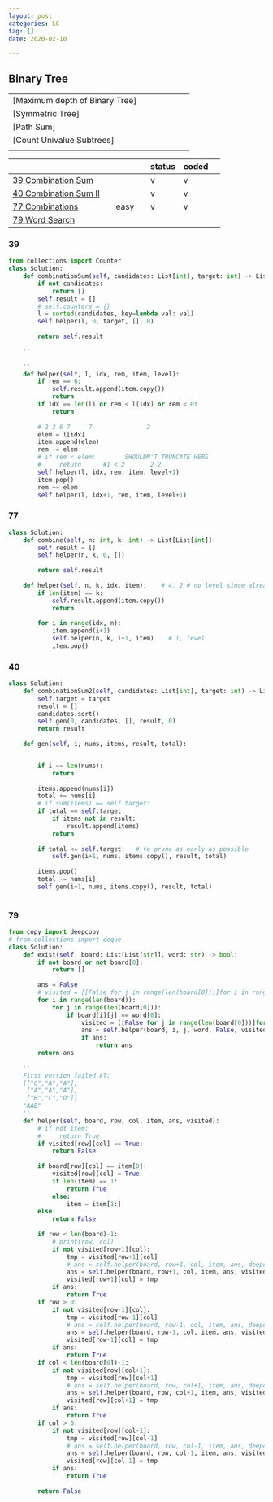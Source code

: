 ```yaml
---
layout: post
categories: LC
tag: []
date: 2020-02-10

---
```




## Binary Tree

|                                |      |      |      |      |      |      |
| ------------------------------ | ---- | ---- | ---- | ---- | ---- | ---- |
| [Maximum depth of Binary Tree] |      |      |      |      |      |      |
| [Symmetric Tree]               |      |      |      |      |      |      |
| [Path Sum]                     |      |      |      |      |      |      |
| [Count Univalue Subtrees]      |      |      |      |      |      |      |
|                                |      |      |      |      |      |      |





|                             |      |      |      | status | coded |      |
| --------------------------- | ---- | ---- | ---- | ------ | ----- | ---- |
| [39 Combination Sum](#39)   |      |      |      | v      | v     |      |
| [40 Combination Sum Ⅱ](#40) |      |      |      | v      | v     |      |
| [77 Combinations](#77)      |      | easy |      | v      | v     |      |
| [79 Word Search](#)         |      |      |      |        |       |      |



### <a name="39">39</a>

```python
from collections import Counter
class Solution:
    def combinationSum(self, candidates: List[int], target: int) -> List[List[int]]:
        if not candidates: 
            return []
        self.result = []
        # self.counters = {}
        l = sorted(candidates, key=lambda val: val)
        self.helper(l, 0, target, [], 0)
        
        return self.result

    '''
    
    '''
    def helper(self, l, idx, rem, item, level):
        if rem == 0:
            self.result.append(item.copy())
            return
        if idx == len(l) or rem < l[idx] or rem < 0:
            return
        
        # 2 3 6 7     7               2
        elem = l[idx]
        item.append(elem)
        rem -= elem
        # if rem < elem:        SHOULDN'T TRUNCATE HERE 
        #     return      #1 < 2       2 2 
        self.helper(l, idx, rem, item, level+1)
        item.pop()
        rem += elem
        self.helper(l, idx+1, rem, item, level+1)   
```



### <a name="77">77</a>

```python
class Solution:
    def combine(self, n: int, k: int) -> List[List[int]]:
        self.result = []
        self.helper(n, k, 0, []) 
        
        return self.result
    
    def helper(self, n, k, idx, item):    # 4, 2 # no level since already have len(item)
        if len(item) == k:
            self.result.append(item.copy())
            return
        
        for i in range(idx, n):
            item.append(i+1)
            self.helper(n, k, i+1, item)    # i, level
            item.pop()
```



### <a name="40">40</a>

```python
class Solution:
    def combinationSum2(self, candidates: List[int], target: int) -> List[List[int]]:
        self.target = target
        result = []
        candidates.sort()
        self.gen(0, candidates, [], result, 0)
        return result
    
    def gen(self, i, nums, items, result, total):


        if i == len(nums):
            return
        
        items.append(nums[i])
        total += nums[i]
        # if sum(items) == self.target:
        if total == self.target:
            if items not in result:
                result.append(items)
            return
        
        if total <= self.target:   # to prune as early as possible
            self.gen(i+1, nums, items.copy(), result, total)
            
        items.pop()
        total -= nums[i]
        self.gen(i+1, nums, items.copy(), result, total)
        
```



### <a name="79">79</a>

```python
from copy import deepcopy
# from collections import deque
class Solution:
    def exist(self, board: List[List[str]], word: str) -> bool:
        if not board or not board[0]:
            return []
        
        ans = False
        # visited = [[False for j in range(len(board[0]))]for i in range(len(board))]
        for i in range(len(board)):
            for j in range(len(board[0])):
                if board[i][j] == word[0]:
                    visited = [[False for j in range(len(board[0]))]for i in range(len(board))]
                    ans = self.helper(board, i, j, word, False, visited) or ans  
                    if ans:
                        return ans
        return ans
    
    '''
    First version failed AT:
    [["C","A","A"],
     ["A","A","A"],
     ["B","C","D"]]
    "AAB"
    '''
    def helper(self, board, row, col, item, ans, visited):
        # if not item:
        #     return True
        if visited[row][col] == True:
            return False
        
        if board[row][col] == item[0]:
            visited[row][col] = True
            if len(item) == 1:
                return True
            else:
                item = item[1:]
        else:
            return False
        
        if row < len(board)-1:
            # print(row, col)
            if not visited[row+1][col]:
                tmp = visited[row+1][col]
                # ans = self.helper(board, row+1, col, item, ans, deepcopy(visited)) or ans
                ans = self.helper(board, row+1, col, item, ans, visited) or ans
                visited[row+1][col] = tmp
            if ans:
                return True
        if row > 0:
            if not visited[row-1][col]:
                tmp = visited[row-1][col]
                # ans = self.helper(board, row-1, col, item, ans, deepcopy(visited)) or ans
                ans = self.helper(board, row-1, col, item, ans, visited) or ans
                visited[row-1][col] = tmp
            if ans:
                return True
        if col < len(board[0])-1:
            if not visited[row][col+1]:
                tmp = visited[row][col+1]
                # ans = self.helper(board, row, col+1, item, ans, deepcopy(visited)) or ans
                ans = self.helper(board, row, col+1, item, ans, visited) or ans
                visited[row][col+1] = tmp
            if ans:
                return True
        if col > 0:
            if not visited[row][col-1]:
                tmp = visited[row][col-1]
                # ans = self.helper(board, row, col-1, item, ans, deepcopy(visited)) or ans
                ans = self.helper(board, row, col-1, item, ans, visited) or ans
                visited[row][col-1] = tmp
            if ans:
                return True
            
        return False
```

